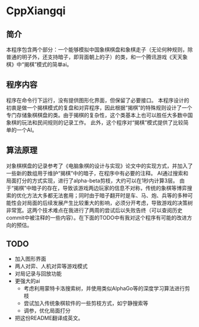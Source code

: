 # CppXiangqi
## 简介
本程序包含两个部分：一个能够模拟中国象棋棋盘和象棋走子（无论何种规则，除普通的明子外，还支持暗子，即背面朝上的子）的类，和一个腾讯游戏《天天象棋》中“揭棋”模式的简单ai。
## 程序内容
程序在命令行下运行，没有提供图形化界面，但保留了必要接口。
本程序设计的初衷是做一个揭棋模式的复盘和对弈程序，因此根据“揭棋”的特殊规则设计了一个专门存储象棋棋盘的类。由于揭棋的复杂性，这个类基本上也可以胜任大多数中国象棋的玩法和民间规则的记录工作。
此外，这个程序对“揭棋”模式提供了比较简单的一个AI。
## 算法原理
对象棋棋盘的记录参考了《电脑象棋的设计与实现》论文中的实现方式，并加入了一些新的数组用于维护“揭棋”中的暗子，在程序中有必要的注释。
AI通过搜索和局面打分的方式实现，进行了alpha-beta剪枝，大约可以在1秒内计算3层。
由于“揭棋”中暗子的存在，导致该游戏两边玩家的信息不对称，传统的象棋等博弈搜索的优化方法大多都无法套用；同时由于暗子翻开时是车、马、炮、兵等的多种可能性会对局面的后续发展产生比较重大的影响，必须分开考虑，导致游戏的决策树非常宽。这两个技术难点在我进行了两周的尝试后以失败告终（可以查阅历史commit中被注释的一些内容）。在下面的TODO中有我对这个程序有可能的改进方向的预估。
## TODO
- 加入图形界面
- 两人对弈、人机对弈等游戏模式
- 对局记录与回放功能
- 更强大的ai
  - 考虑利用蒙特卡洛搜索树，并使用类似AlphaGo等的深度学习算法进行剪枝
  - 尝试加入传统象棋软件的一些剪枝方式，如宁静搜索等
  - 调参，优化局面打分
- 把这份README翻译成英文。